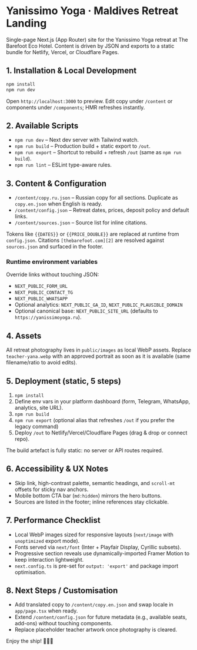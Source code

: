 # Yanissimo Yoga · Maldives Retreat Landing

Single-page Next.js (App Router) site for the Yanissimo Yoga retreat at The Barefoot Eco Hotel. Content is driven by JSON and exports to a static bundle for Netlify, Vercel, or Cloudflare Pages.

## 1. Installation & Local Development

```bash
npm install
npm run dev
```

Open `http://localhost:3000` to preview. Edit copy under `/content` or components under `/components`; HMR refreshes instantly.

## 2. Available Scripts

- `npm run dev` – Next dev server with Tailwind watch.
- `npm run build` – Production build + static export to `/out`.
- `npm run export` – Shortcut to rebuild + refresh `/out` (same as `npm run build`).
- `npm run lint` – ESLint type-aware rules.

## 3. Content & Configuration

- `/content/copy.ru.json` – Russian copy for all sections. Duplicate as `copy.en.json` when English is ready.
- `/content/config.json` – Retreat dates, prices, deposit policy and default links.
- `/content/sources.json` – Source list for inline citations.

Tokens like `{{DATES}}` or `{{PRICE_DOUBLE}}` are replaced at runtime from `config.json`. Citations `[thebarefoot.com][2]` are resolved against `sources.json` and surfaced in the footer.

### Runtime environment variables

Override links without touching JSON:

- `NEXT_PUBLIC_FORM_URL`
- `NEXT_PUBLIC_CONTACT_TG`
- `NEXT_PUBLIC_WHATSAPP`
- Optional analytics: `NEXT_PUBLIC_GA_ID`, `NEXT_PUBLIC_PLAUSIBLE_DOMAIN`
- Optional canonical base: `NEXT_PUBLIC_SITE_URL` (defaults to `https://yanissimoyoga.ru`).

## 4. Assets

All retreat photography lives in `public/images` as local WebP assets. Replace `teacher-yana.webp` with an approved portrait as soon as it is available (same filename/ratio to avoid edits).

## 5. Deployment (static, 5 steps)

1. `npm install`
2. Define env vars in your platform dashboard (form, Telegram, WhatsApp, analytics, site URL).
3. `npm run build`
4. `npm run export` (optional alias that refreshes `/out` if you prefer the legacy command)
5. Deploy `/out` to Netlify/Vercel/Cloudflare Pages (drag & drop or connect repo).

The build artefact is fully static: no server or API routes required.

## 6. Accessibility & UX Notes

- Skip link, high-contrast palette, semantic headings, and `scroll-mt` offsets for sticky nav anchors.
- Mobile bottom CTA bar (`md:hidden`) mirrors the hero buttons.
- Sources are listed in the footer; inline references stay clickable.

## 7. Performance Checklist

- Local WebP images sized for responsive layouts (`next/image` with `unoptimized` export mode).
- Fonts served via `next/font` (Inter + Playfair Display, Cyrillic subsets).
- Progressive section reveals use dynamically-imported Framer Motion to keep interaction lightweight.
- `next.config.ts` is pre-set for `output: 'export'` and package import optimisation.

## 8. Next Steps / Customisation

- Add translated copy to `/content/copy.en.json` and swap locale in `app/page.tsx` when ready.
- Extend `/content/config.json` for future metadata (e.g., available seats, add-ons) without touching components.
- Replace placeholder teacher artwork once photography is cleared.

Enjoy the ship! 🧘‍♀️🌴
